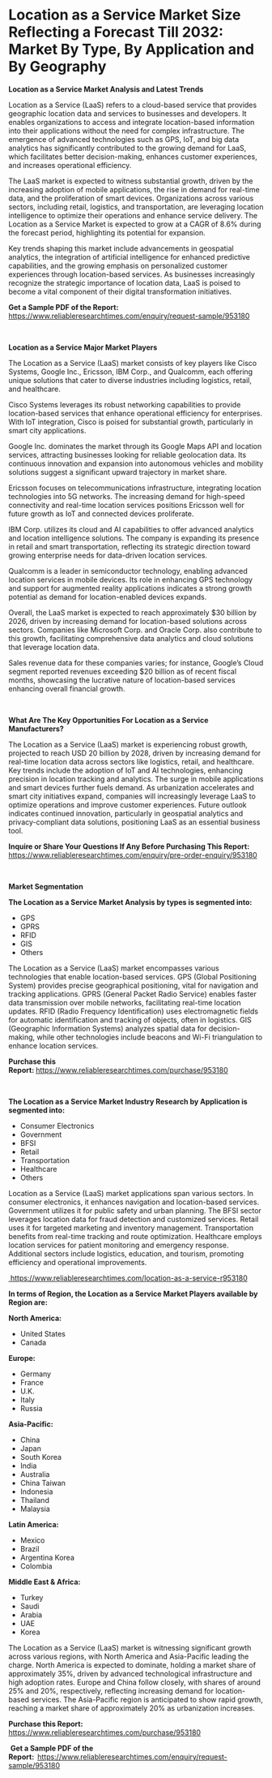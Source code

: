 <p><h1>Location as a Service Market Size Reflecting a Forecast Till 2032: Market By Type, By Application and By Geography</h1></p><p><strong>Location as a Service Market Analysis and Latest Trends</strong></p>
<p><p>Location as a Service (LaaS) refers to a cloud-based service that provides geographic location data and services to businesses and developers. It enables organizations to access and integrate location-based information into their applications without the need for complex infrastructure. The emergence of advanced technologies such as GPS, IoT, and big data analytics has significantly contributed to the growing demand for LaaS, which facilitates better decision-making, enhances customer experiences, and increases operational efficiency.</p><p>The LaaS market is expected to witness substantial growth, driven by the increasing adoption of mobile applications, the rise in demand for real-time data, and the proliferation of smart devices. Organizations across various sectors, including retail, logistics, and transportation, are leveraging location intelligence to optimize their operations and enhance service delivery. The Location as a Service Market is expected to grow at a CAGR of 8.6% during the forecast period, highlighting its potential for expansion. </p><p>Key trends shaping this market include advancements in geospatial analytics, the integration of artificial intelligence for enhanced predictive capabilities, and the growing emphasis on personalized customer experiences through location-based services. As businesses increasingly recognize the strategic importance of location data, LaaS is poised to become a vital component of their digital transformation initiatives.</p></p>
<p><strong>Get a Sample PDF of the Report:&nbsp;</strong> <a href="https://www.reliableresearchtimes.com/enquiry/request-sample/953180?utm_campaign=3386&utm_medium=2&utm_source=Github&utm_content=ia&utm_term=17042025&utm_id=location-as-a-service">https://www.reliableresearchtimes.com/enquiry/request-sample/953180</a></p>
<p>&nbsp;</p>
<p><strong>Location as a Service Major Market Players</strong></p>
<p><p>The Location as a Service (LaaS) market consists of key players like Cisco Systems, Google Inc., Ericsson, IBM Corp., and Qualcomm, each offering unique solutions that cater to diverse industries including logistics, retail, and healthcare.</p><p>Cisco Systems leverages its robust networking capabilities to provide location-based services that enhance operational efficiency for enterprises. With IoT integration, Cisco is poised for substantial growth, particularly in smart city applications.</p><p>Google Inc. dominates the market through its Google Maps API and location services, attracting businesses looking for reliable geolocation data. Its continuous innovation and expansion into autonomous vehicles and mobility solutions suggest a significant upward trajectory in market share.</p><p>Ericsson focuses on telecommunications infrastructure, integrating location technologies into 5G networks. The increasing demand for high-speed connectivity and real-time location services positions Ericsson well for future growth as IoT and connected devices proliferate.</p><p>IBM Corp. utilizes its cloud and AI capabilities to offer advanced analytics and location intelligence solutions. The company is expanding its presence in retail and smart transportation, reflecting its strategic direction toward growing enterprise needs for data-driven location services.</p><p>Qualcomm is a leader in semiconductor technology, enabling advanced location services in mobile devices. Its role in enhancing GPS technology and support for augmented reality applications indicates a strong growth potential as demand for location-enabled devices expands.</p><p>Overall, the LaaS market is expected to reach approximately $30 billion by 2026, driven by increasing demand for location-based solutions across sectors. Companies like Microsoft Corp. and Oracle Corp. also contribute to this growth, facilitating comprehensive data analytics and cloud solutions that leverage location data.</p><p>Sales revenue data for these companies varies; for instance, Google’s Cloud segment reported revenues exceeding $20 billion as of recent fiscal months, showcasing the lucrative nature of location-based services enhancing overall financial growth.</p></p>
<p>&nbsp;</p>
<p><strong>What Are The Key Opportunities For Location as a Service Manufacturers?</strong></p>
<p><p>The Location as a Service (LaaS) market is experiencing robust growth, projected to reach USD 20 billion by 2028, driven by increasing demand for real-time location data across sectors like logistics, retail, and healthcare. Key trends include the adoption of IoT and AI technologies, enhancing precision in location tracking and analytics. The surge in mobile applications and smart devices further fuels demand. As urbanization accelerates and smart city initiatives expand, companies will increasingly leverage LaaS to optimize operations and improve customer experiences. Future outlook indicates continued innovation, particularly in geospatial analytics and privacy-compliant data solutions, positioning LaaS as an essential business tool.</p></p>
<p><strong>Inquire or Share Your Questions If Any Before Purchasing This Report:</strong> <a href="https://www.reliableresearchtimes.com/enquiry/pre-order-enquiry/953180?utm_campaign=3386&utm_medium=2&utm_source=Github&utm_content=ia&utm_term=17042025&utm_id=location-as-a-service">https://www.reliableresearchtimes.com/enquiry/pre-order-enquiry/953180</a></p>
<p>&nbsp;</p>
<p><strong>Market Segmentation</strong></p>
<p><strong>The Location as a Service Market Analysis by types is segmented into:</strong></p>
<p><ul><li>GPS</li><li>GPRS</li><li>RFID</li><li>GIS</li><li>Others</li></ul></p>
<p><p>The Location as a Service (LaaS) market encompasses various technologies that enable location-based services. GPS (Global Positioning System) provides precise geographical positioning, vital for navigation and tracking applications. GPRS (General Packet Radio Service) enables faster data transmission over mobile networks, facilitating real-time location updates. RFID (Radio Frequency Identification) uses electromagnetic fields for automatic identification and tracking of objects, often in logistics. GIS (Geographic Information Systems) analyzes spatial data for decision-making, while other technologies include beacons and Wi-Fi triangulation to enhance location services.</p></p>
<p><strong>Purchase this Report:&nbsp;</strong><a href="https://www.reliableresearchtimes.com/purchase/953180?utm_campaign=3386&utm_medium=2&utm_source=Github&utm_content=ia&utm_term=17042025&utm_id=location-as-a-service">https://www.reliableresearchtimes.com/purchase/953180</a></p>
<p>&nbsp;</p>
<p><strong>The Location as a Service Market Industry Research by Application is segmented into:</strong></p>
<p><ul><li>Consumer Electronics</li><li>Government</li><li>BFSI</li><li>Retail</li><li>Transportation</li><li>Healthcare</li><li>Others</li></ul></p>
<p><p>Location as a Service (LaaS) market applications span various sectors. In consumer electronics, it enhances navigation and location-based services. Government utilizes it for public safety and urban planning. The BFSI sector leverages location data for fraud detection and customized services. Retail uses it for targeted marketing and inventory management. Transportation benefits from real-time tracking and route optimization. Healthcare employs location services for patient monitoring and emergency response. Additional sectors include logistics, education, and tourism, promoting efficiency and operational improvements.</p></p>
<p><a href="https://www.reliableresearchtimes.com/location-as-a-service-r953180?utm_campaign=3386&utm_medium=2&utm_source=Github&utm_content=ia&utm_term=17042025&utm_id=location-as-a-service">&nbsp;https://www.reliableresearchtimes.com/location-as-a-service-r953180</a></p>
<p><strong>In terms of Region, the Location as a Service Market Players available by Region are:</strong></p>
<p>
    <p> <strong> North America: </strong>
        <ul>
            <li>United States</li>
            <li>Canada</li>
        </ul>
        </p> 
    <p> <strong> Europe: </strong>
        <ul>
            <li>Germany</li>
            <li>France</li>
            <li>U.K.</li>
            <li>Italy</li>
            <li>Russia</li>
        </ul>
        </p> 
    <p> <strong> Asia-Pacific: </strong>
        <ul>
            <li>China</li>
            <li>Japan</li>
            <li>South Korea</li>
            <li>India</li>
            <li>Australia</li>
            <li>China Taiwan</li>
            <li>Indonesia</li>
            <li>Thailand</li>
            <li>Malaysia</li>
        </ul>
        </p> 
    <p> <strong> Latin America: </strong>
        <ul>
            <li>Mexico</li>
            <li>Brazil</li>
            <li>Argentina Korea</li>
            <li>Colombia</li>
        </ul>
        </p> 
    <p> <strong> Middle East & Africa: </strong>
        <ul>
            <li>Turkey</li>
            <li>Saudi</li>
            <li>Arabia</li>
            <li>UAE</li>
            <li>Korea</li>
        </ul>
    </p>
    </p>
<p><p>The Location as a Service (LaaS) market is witnessing significant growth across various regions, with North America and Asia-Pacific leading the charge. North America is expected to dominate, holding a market share of approximately 35%, driven by advanced technological infrastructure and high adoption rates. Europe and China follow closely, with shares of around 25% and 20%, respectively, reflecting increasing demand for location-based services. The Asia-Pacific region is anticipated to show rapid growth, reaching a market share of approximately 20% as urbanization increases.</p></p>
<p><strong>Purchase this Report: </strong><a href="https://www.reliableresearchtimes.com/purchase/953180?utm_campaign=3386&utm_medium=2&utm_source=Github&utm_content=ia&utm_term=17042025&utm_id=location-as-a-service">https://www.reliableresearchtimes.com/purchase/953180</a></p>
<p>&nbsp;<strong>Get a Sample PDF of the Report:&nbsp;&nbsp;</strong><a href="https://www.reliableresearchtimes.com/enquiry/request-sample/953180?utm_campaign=3386&utm_medium=2&utm_source=Github&utm_content=ia&utm_term=17042025&utm_id=location-as-a-service">https://www.reliableresearchtimes.com/enquiry/request-sample/953180</a></p>
<p><strong></strong></p>
<p><p></p><p></p><p></p></p>